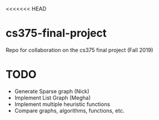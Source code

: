 <<<<<<< HEAD
# cs375-final-project
Repo for collaboration on the cs375 final project (Fall 2019)

# TODO
- Generate Sparse graph (Nick)
- Implement List Graph (Megha)
- Implement multiple heuristic functions
- Compare graphs, algorithms, functions, etc.
